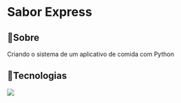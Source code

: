 <h1>Sabor Express</h1>

<h2>📃Sobre</h2>
<p>Criando o sistema de um aplicativo de comida com Python</p>

## 🚀Tecnologias
<div>
  <img src="https://img.shields.io/badge/python-3670A0?style=for-the-badge&logo=python&logoColor=ffdd54">
</div>

